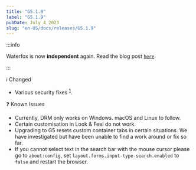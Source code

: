 ```yaml
---
title: "G5.1.9"
label: "G5.1.9"
pubDate: July 4 2023
slug: "en-US/docs/releases/G5.1.9"
---
```


:::info

Waterfox is now **independent** again. Read the blog post [`here`](/en/blog/a-new-chapter-for-waterfox).

:::

ℹ️ Changed

* Various security fixes <sup>[1](https://www.mozilla.org/en-US/security/advisories/mfsa2023-22/)</sup>.

❓ Known Issues

* Currently, DRM only works on Windows. macOS and Linux to follow.
* Certain customisation in Look & Feel do not work.
* Upgrading to G5 resets custom container tabs in certain situations. We have investigated but have been unable to find a work around or fix so far.
* If you cannot select text in the search bar with the mouse cursor please go to `about:config`, set `layout.forms.input-type-search.enabled` to `false` and restart the browser.

